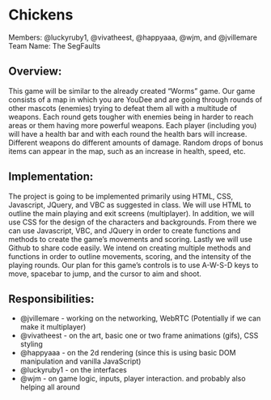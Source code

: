 # Chickens

Members: @luckyruby1, @vivatheest, @happyaaa, @wjm, and @jvillemare
Team Name: The SegFaults

## Overview:

This game will be similar to the already created “Worms” game. Our game consists of a map in which you are YouDee and are going through rounds of other mascots (enemies) trying to defeat them all with a multitude of weapons. Each round gets tougher with enemies being in harder to reach areas or them having more powerful weapons. Each player (including you) will have a health bar and with each round the health bars will increase. Different weapons do different amounts of damage. Random drops of bonus items can appear in the map, such as an increase in health, speed, etc.

## Implementation:

The project is going to be implemented primarily using HTML, CSS, Javascript, JQuery, and VBC as suggested in class. We will use HTML to outline the main playing and exit screens (multiplayer). In addition, we will use CSS for the design of the characters and backgrounds. From there we can use Javascript, VBC, and JQuery in order to create functions and methods to create the game’s movements and scoring. Lastly we will use Github to share code easily. We intend on creating multiple methods and functions in order to outline movements, scoring, and the intensity of the playing rounds. Our plan for this game’s controls is to use A-W-S-D keys to move, spacebar to jump, and the cursor to aim and shoot.

## Responsibilities:
 - @jvillemare - working on the networking, WebRTC (Potentially if we can make it multiplayer)
 - @vivatheest - on the art, basic one or two frame animations (gifs), CSS styling
 - @happyaaa - on the 2d rendering (since this is using basic DOM manipulation and vanilla JavaScript)
 - @luckyruby1 -  on the interfaces
 - @wjm - on game logic, inputs, player interaction. and probably also helping all around
